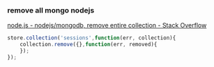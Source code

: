 ###  remove all mongo nodejs


[node.js - nodejs/mongodb, remove entire collection - Stack Overflow](https://stackoverflow.com/questions/8041348/nodejs-mongodb-remove-entire-collection "node.js - nodejs/mongodb, remove entire collection - Stack Overflow")


 

```js
store.collection('sessions',function(err, collection){
    collection.remove({},function(err, removed){
    });
});
```

